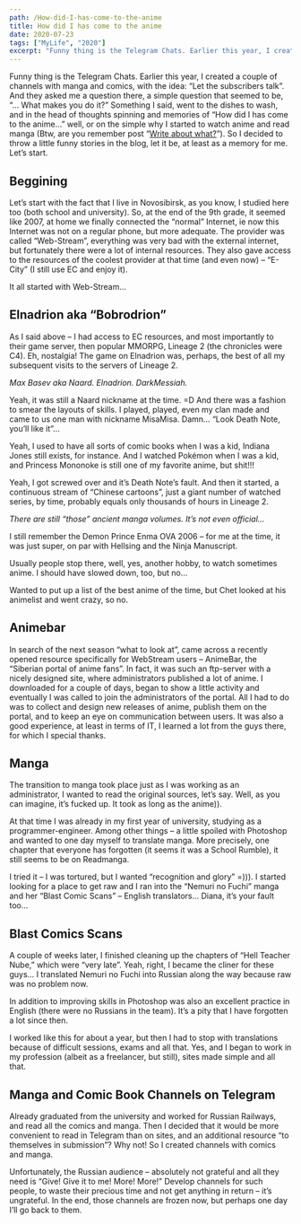 ```yaml
---
path: /How-did-I-has-come-to-the-anime
title: How did I has come to the anime
date: 2020-07-23
tags: ["MyLife", "2020"]
excerpt: "Funny thing is the Telegram Chats. Earlier this year, I created a couple of channels with manga and comics, with the idea: “Let the subscribers talk”. And they asked me a question there, a simple question that seemed to be, “… What makes you do it?” Something I said, went to the dishes to wash, and in the head of thoughts spinning and memories of “How did I has come to the anime…” well, or on the simple why I started to watch anime and read manga"
---
```


Funny thing is the Telegram Chats. Earlier this year, I created a couple of channels with manga and comics, with the idea: “Let the subscribers talk”. And they asked me a question there, a simple question that seemed to be, “… What makes you do it?” Something I said, went to the dishes to wash, and in the head of thoughts spinning and memories of “How did I has come to the anime…” well, or on the simple why I started to watch anime and read manga (Btw, are you remember post “[Write about what?](https://maxbasev.com/write-about-what)”).
So I decided to throw a little funny stories in the blog, let it be, at least as a memory for me. Let’s start.

## Beggining

Let’s start with the fact that I live in Novosibirsk, as you know, I studied here too (both school and university).
So, at the end of the 9th grade, it seemed like 2007, at home we finally connected the “normal” Internet, ie now this Internet was not on a regular phone, but more adequate. The provider was called “Web-Stream”, everything was very bad with the external internet, but fortunately there were a lot of internal resources. They also gave access to the resources of the coolest provider at that time (and even now) – “E-City” (I still use EC and enjoy it).

It all started with Web-Stream…

## Elnadrion aka “Bobrodrion”

As I said above – I had access to EC resources, and most importantly to their game server, then popular MMORPG, Lineage 2 (the chronicles were C4). Eh, nostalgia! The game on Elnadrion was, perhaps, the best of all my subsequent visits to the servers of Lineage 2.

_Max Basev aka Naard. Elnadrion. DarkMessiah._

Yeah, it was still a Naard nickname at the time. =D And there was a fashion to smear the layouts of skills.
I played, played, even my clan made and came to us one man with nickname MisaMisa. Damn… “Look Death Note, you’ll like it”…

Yeah, I used to have all sorts of comic books when I was a kid, Indiana Jones still exists, for instance. And I watched Pokémon when I was a kid, and Princess Mononoke is still one of my favorite anime, but shit!!!

Yeah, I got screwed over and it’s Death Note’s fault. And then it started, a continuous stream of “Chinese cartoons”, just a giant number of watched series, by time, probably equals only thousands of hours in Lineage 2.

_There are still “those” ancient manga volumes. It’s not even official…_

I still remember the Demon Prince Enma OVA 2006 – for me at the time, it was just super, on par with Hellsing and the Ninja Manuscript.

Usually people stop there, well, yes, another hobby, to watch sometimes anime. I should have slowed down, too, but no…

Wanted to put up a list of the best anime of the time, but Chet looked at his animelist and went crazy, so no.

## Animebar

In search of the next season “what to look at”, came across a recently opened resource specifically for WebStream users – AnimeBar, the “Siberian portal of anime fans”. In fact, it was such an ftp-server with a nicely designed site, where administrators published a lot of anime. I downloaded for a couple of days, began to show a little activity and eventually I was called to join the administrators of the portal. All I had to do was to collect and design new releases of anime, publish them on the portal, and to keep an eye on communication between users. It was also a good experience, at least in terms of IT, I learned a lot from the guys there, for which I special thanks.

## Manga

The transition to manga took place just as I was working as an administrator, I wanted to read the original sources, let’s say. Well, as you can imagine, it’s fucked up. It took as long as the anime)).

At that time I was already in my first year of university, studying as a programmer-engineer. Among other things – a little spoiled with Photoshop and wanted to one day myself to translate manga. More precisely, one chapter that everyone has forgotten (it seems it was a School Rumble), it still seems to be on Readmanga.

I tried it – I was tortured, but I wanted “recognition and glory” =))). I started looking for a place to get raw and I ran into the “Nemuri no Fuchi” manga and her “Blast Comic Scans” – English translators… Diana, it’s your fault too…

## Blast Comics Scans

A couple of weeks later, I finished cleaning up the chapters of “Hell Teacher Nube,” which were “very late”. Yeah, right, I became the cliner for these guys… I translated Nemuri no Fuchi into Russian along the way because raw was no problem now.

In addition to improving skills in Photoshop was also an excellent practice in English (there were no Russians in the team). It’s a pity that I have forgotten a lot since then.

I worked like this for about a year, but then I had to stop with translations because of difficult sessions, exams and all that. Yes, and I began to work in my profession (albeit as a freelancer, but still), sites made simple and all that.

## Manga and Comic Book Channels on Telegram

Already graduated from the university and worked for Russian Railways, and read all the comics and manga. Then I decided that it would be more convenient to read in Telegram than on sites, and an additional resource “to themselves in submission”? Why not! So I created channels with comics and manga.

Unfortunately, the Russian audience – absolutely not grateful and all they need is “Give! Give it to me! More! More!” Develop channels for such people, to waste their precious time and not get anything in return – it’s ungrateful. In the end, those channels are frozen now, but perhaps one day I’ll go back to them.

